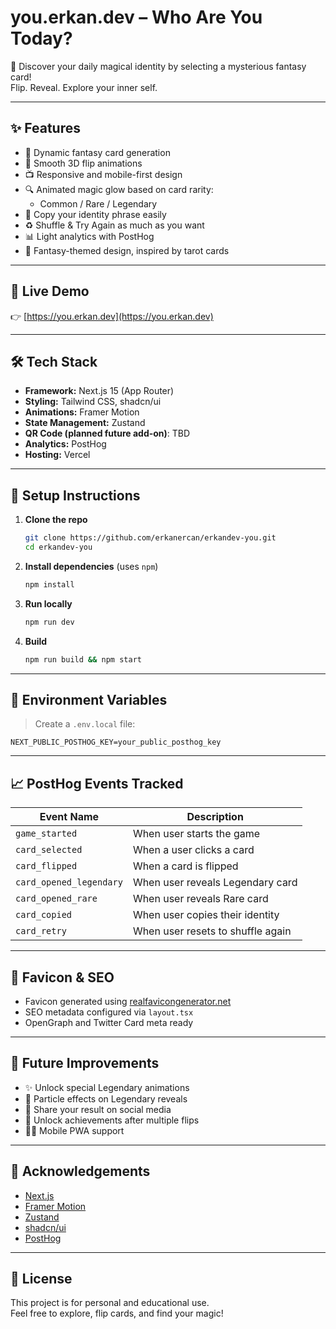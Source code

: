 # you.erkan.dev – Who Are You Today?

🌟 Discover your daily magical identity by selecting a mysterious fantasy card!  
Flip. Reveal. Explore your inner self.

---

## ✨ Features

- 💎 Dynamic fantasy card generation
- 🔣 Smooth 3D flip animations
- 📺 Responsive and mobile-first design
- 🔍 Animated magic glow based on card rarity:
  - Common / Rare / Legendary
- 🌟 Copy your identity phrase easily
- ♻ Shuffle & Try Again as much as you want
- 📊 Light analytics with PostHog
- 💜 Fantasy-themed design, inspired by tarot cards

---

## 🚀 Live Demo

👉 [https://you.erkan.dev](https://you.erkan.dev)

---

## 🛠 Tech Stack

- **Framework:** Next.js 15 (App Router)
- **Styling:** Tailwind CSS, shadcn/ui
- **Animations:** Framer Motion
- **State Management:** Zustand
- **QR Code (planned future add-on)**: TBD
- **Analytics:** PostHog
- **Hosting:** Vercel

---

## 📁 Setup Instructions

1. **Clone the repo**

   ```bash
   git clone https://github.com/erkanercan/erkandev-you.git
   cd erkandev-you
   ```

2. **Install dependencies** (uses `npm`)

   ```bash
   npm install
   ```

3. **Run locally**

   ```bash
   npm run dev
   ```

4. **Build**
   ```bash
   npm run build && npm start
   ```

---

## 🔐 Environment Variables

> Create a `.env.local` file:

```env
NEXT_PUBLIC_POSTHOG_KEY=your_public_posthog_key
```

---

## 📈 PostHog Events Tracked

| Event Name              | Description                       |
| ----------------------- | --------------------------------- |
| `game_started`          | When user starts the game         |
| `card_selected`         | When a user clicks a card         |
| `card_flipped`          | When a card is flipped            |
| `card_opened_legendary` | When user reveals Legendary card  |
| `card_opened_rare`      | When user reveals Rare card       |
| `card_copied`           | When user copies their identity   |
| `card_retry`            | When user resets to shuffle again |

---

## 🌌 Favicon & SEO

- Favicon generated using [realfavicongenerator.net](https://realfavicongenerator.net/)
- SEO metadata configured via `layout.tsx`
- OpenGraph and Twitter Card meta ready

---

## 📅 Future Improvements

- ✨ Unlock special Legendary animations
- 💫 Particle effects on Legendary reveals
- 🔗 Share your result on social media
- 🔐 Unlock achievements after multiple flips
- 🛋‍♀️ Mobile PWA support

---

## 💃 Acknowledgements

- [Next.js](https://nextjs.org/)
- [Framer Motion](https://framer.com/motion)
- [Zustand](https://zustand-demo.pmnd.rs/)
- [shadcn/ui](https://ui.shadcn.com/)
- [PostHog](https://posthog.com)

---

## 💊 License

This project is for personal and educational use.  
Feel free to explore, flip cards, and find your magic!
